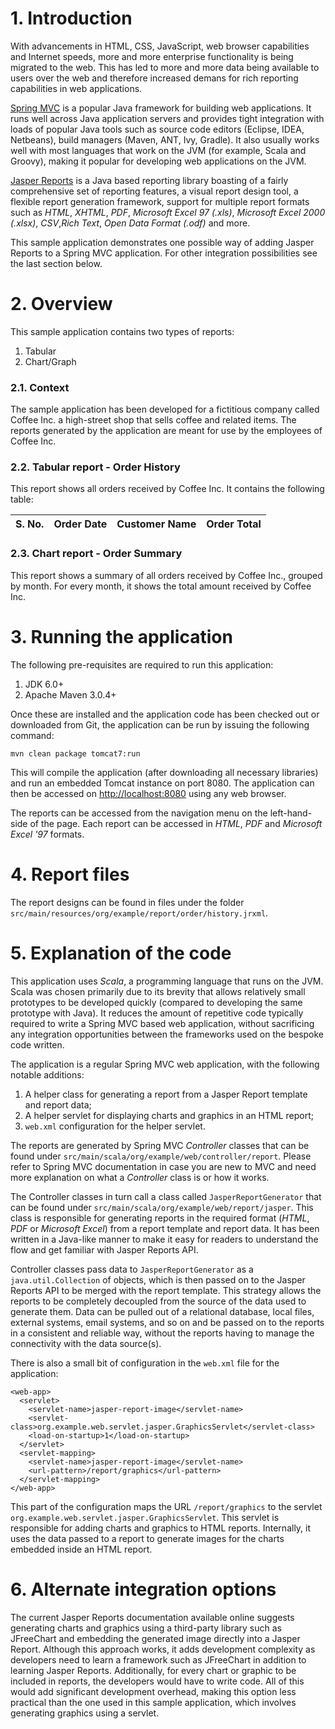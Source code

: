 # 1. Introduction
With advancements in HTML, CSS, JavaScript, web browser capabilities and Internet speeds,
more and more enterprise functionality is being migrated to the web.  This has led to more
and more data being available to users over the web and therefore increased demans for
rich reporting capabilities in web applications.

[Spring MVC](http://docs.spring.io/spring/docs/current/spring-framework-reference/htmlsingle/#spring-web)
is a popular Java framework for building web applications.  It runs well across Java application
servers and provides tight integration with loads of popular Java tools such as source code
editors (Eclipse, IDEA, Netbeans), build managers (Maven, ANT, Ivy, Gradle).  It also usually
works well with most languages that work on the JVM (for example, Scala and Groovy), making
it popular for developing web applications on the JVM.

[Jasper Reports](http://community.jaspersoft.com/) is a Java based reporting library boasting
of a fairly comprehensive set of reporting features, a visual report design tool, a
flexible report generation framework, support for multiple report formats such as *HTML*, *XHTML*,
*PDF*, *Microsoft Excel 97 (.xls)*, *Microsoft Excel 2000 (.xlsx)*, *CSV*,*Rich Text*,
*Open Data Format (.odf)* and more.

This sample application demonstrates one possible way of adding Jasper Reports to a Spring MVC
application.  For other integration possibilities see the last section below.

# 2. Overview
This sample application contains two types of reports:

1. Tabular
1. Chart/Graph

### 2.1. Context
The sample application has been developed for a fictitious company called Coffee Inc. a
high-street shop that sells coffee and related items.  The reports generated by the application
are meant for use by the employees of Coffee Inc.

### 2.2. Tabular report - Order History
This report shows all orders received by Coffee Inc.  It contains the following table:

<table>
  <thead>
    <tr>
      <th>S. No.</th>
      <th>Order Date</th>
      <th>Customer Name</th>
      <th>Order Total</th>
    </tr>
  </thead>
</table>

### 2.3. Chart report - Order Summary
This report shows a summary of all orders received by Coffee Inc., grouped by month.
For every month, it shows the total amount received by Coffee Inc.

# 3. Running the application
The following pre-requisites are required to run this application:

1. JDK 6.0+
2. Apache Maven 3.0.4+

Once these are installed and the application code has been checked out or downloaded
from Git, the application can be run by issuing the following command:

    mvn clean package tomcat7:run

This will compile the application (after downloading all necessary libraries) and run
an embedded Tomcat instance on port 8080.  The application can then be accessed on
<http://localhost:8080> using any web browser.

The reports can be accessed from the navigation menu on the left-hand-side of the page.
Each report can be accessed in *HTML*, *PDF* and *Microsoft Excel '97* formats.

# 4. Report files
The report designs can be found in files under the folder
`src/main/resources/org/example/report/order/history.jrxml`.

# 5. Explanation of the code
This application uses *Scala*, a programming language that runs on the JVM.  Scala
was chosen primarily due to its brevity that allows relatively small prototypes to
be developed quickly (compared to developing the same prototype with Java).  It
reduces the amount of repetitive code typically required to write a Spring MVC based
web application, without sacrificing any integration opportunities between the
frameworks used on the bespoke code written.

The application is a regular Spring MVC web application, with the following notable
additions:

1. A helper class for generating a report from a Jasper Report template and report data;
1. A helper servlet for displaying charts and graphics in an HTML report;
1. `web.xml` configuration for the helper servlet.

The reports are generated by Spring MVC *Controller* classes that can be found under
`src/main/scala/org/example/web/controller/report`.  Please refer to Spring MVC
documentation in case you are new to MVC and need more explanation on what a
*Controller* class is or how it works.

The Controller classes in turn call a class called `JasperReportGenerator` that can
be found under `src/main/scala/org/example/web/report/jasper`.  This class is responsible
for generating reports in the required format (*HTML*, *PDF* or *Microsoft Excel*) from
a report template and report data.  It has been written in a Java-like manner to
make it easy for readers to understand the flow and get familiar with Jasper Reports
API.

Controller classes pass data to `JasperReportGenerator` as a `java.util.Collection`
of objects, which is then passed on to the Jasper Reports API to be merged with the
report template.  This strategy allows the reports to be completely decoupled from
the source of the data used to generate them.  Data can be pulled out of a relational
database, local files, external systems, email systems, and so on and be passed on to
the reports in a consistent and reliable way, without the reports having to manage
the connectivity with the data source(s).

There is also a small bit of configuration in the `web.xml` file for the application:

    <web-app>
      <servlet>
        <servlet-name>jasper-report-image</servlet-name>
        <servlet-class>org.example.web.servlet.jasper.GraphicsServlet</servlet-class>
        <load-on-startup>1</load-on-startup>
      </servlet>
      <servlet-mapping>
        <servlet-name>jasper-report-image</servlet-name>
        <url-pattern>/report/graphics</url-pattern>
      </servlet-mapping>
    </web-app>

This part of the configuration maps the URL `/report/graphics` to the servlet
`org.example.web.servlet.jasper.GraphicsServlet`.  This servlet is responsible for
adding charts and graphics to HTML reports.  Internally, it uses the data passed to
a report to generate images for the charts embedded inside an HTML report.

# 6. Alternate integration options
The current Jasper Reports documentation available online suggests generating charts
and graphics using a third-party library such as JFreeChart and embedding the generated
image directly into a Jasper Report.  Although this approach works, it adds development
complexity as developers need to learn a framework such as JFreeChart in addition to
learning Jasper Reports.  Additionally, for every chart or graphic to be included in
reports, the developers would have to write code.  All of this would add significant
development overhead, making this option less practical than the one used in this
sample application, which involves generating graphics using a servlet.